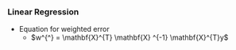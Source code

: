 ### Linear Regression
* Equation for weighted error
  * $w^{^} = \mathbf{X}^{T} \mathbf{X} ^{-1} \mathbf{X}^{T}y$
